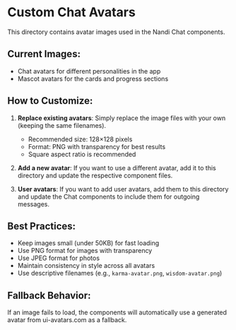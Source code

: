 # Custom Chat Avatars

This directory contains avatar images used in the Nandi Chat components.

## Current Images:

- Chat avatars for different personalities in the app
- Mascot avatars for the cards and progress sections

## How to Customize:

1. **Replace existing avatars**: Simply replace the image files with your own (keeping the same filenames).
   - Recommended size: 128×128 pixels
   - Format: PNG with transparency for best results
   - Square aspect ratio is recommended

2. **Add a new avatar**: If you want to use a different avatar, add it to this directory and update the respective component files.

3. **User avatars**: If you want to add user avatars, add them to this directory and update the Chat components to include them for outgoing messages.

## Best Practices:

- Keep images small (under 50KB) for fast loading
- Use PNG format for images with transparency
- Use JPEG format for photos
- Maintain consistency in style across all avatars
- Use descriptive filenames (e.g., `karma-avatar.png`, `wisdom-avatar.png`)

## Fallback Behavior:

If an image fails to load, the components will automatically use a generated avatar from ui-avatars.com as a fallback. 